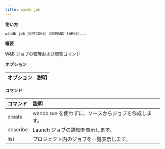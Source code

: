 ```yaml
---
title: wandb job
---
```


**使い方**

`wandb job [OPTIONS] COMMAND [ARGS]...`

**概要**

W&B ジョブの管理および閲覧コマンド

**オプション**

| **オプション** | **説明** |
| :--- | :--- |

**コマンド**

| **コマンド** | **説明** |
| :--- | :--- |
| create | wandb run を使わずに、ソースからジョブを作成します。 |
| describe | Launch ジョブの詳細を表示します。 |
| list | プロジェクト内のジョブを一覧表示します。 |